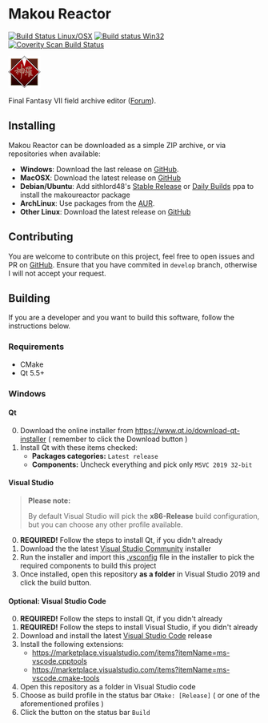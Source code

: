 # Makou Reactor

[![Build Status Linux/OSX](https://travis-ci.org/myst6re/makoureactor.svg?branch=develop)](https://travis-ci.org/myst6re/makoureactor)
[![Build status Win32](https://ci.appveyor.com/api/projects/status/lwiophf2d6cklg95/branch/develop?svg=true)](https://ci.appveyor.com/project/myst6re/makoureactor/branch/develop)
[![Coverity Scan Build Status](https://img.shields.io/coverity/scan/8102.svg)](https://scan.coverity.com/projects/myst6re-makoureactor)

![Makou Reactor](src/qt/images/logo-shinra.png)

Final Fantasy VII field archive editor ([Forum](http://forums.qhimm.com/index.php?topic=9658.0)).

## Installing

Makou Reactor can be downloaded as a simple ZIP archive, or via repositories
when available:

 - **Windows**: Download the last release on [GitHub](https://github.com/myst6re/makoureactor/releases).
 - **MacOSX**: Download the latest release on [GitHub](https://github.com/myst6re/makoureactor/releases)
 - **Debian/Ubuntu**: Add sithlord48's [Stable Release](https://launchpad.net/~sithlord48/+archive/ubuntu/ff7) or [Daily Builds](https://launchpad.net/~sithlord48/+archive/ubuntu/ff7-daily) ppa to install the makoureactor package
 - **ArchLinux**: Use packages from the [AUR](https://aur.archlinux.org/packages/?O=0&SeB=nd&K=makoureactor&outdated=&SB=n&SO=a&PP=50&do_Search=Go).
 - **Other Linux**: Download the latest release on [GitHub](https://github.com/myst6re/makoureactor/releases)


## Contributing

You are welcome to contribute on this project, feel free to open issues and
PR on [GitHub](https://github.com/myst6re/makoureactor).
Ensure that you have commited in `develop` branch, otherwise I will not accept your
request.

## Building

If you are a developer and you want to build this software, follow the
instructions below.

### Requirements

 - CMake
 - Qt 5.5+

### Windows

#### Qt

0) Download the online installer from https://www.qt.io/download-qt-installer ( remember to click the Download button )
1) Install Qt with these items checked:
   - **Packages categories:** `Latest release`
   - **Components:** Uncheck everything and pick only `MSVC 2019 32-bit`

#### Visual Studio

> **Please note:**
>
> By default Visual Studio will pick the **x86-Release** build configuration, but you can choose any other profile available.

0) **REQUIRED!** Follow the steps to install Qt, if you didn't already
0) Download the the latest [Visual Studio Community](https://visualstudio.microsoft.com/vs/community/) installer
1) Run the installer and import this [.vsconfig](.vsconfig) file in the installer to pick the required components to build this project
2) Once installed, open this repository **as a folder** in Visual Studio 2019 and click the build button.

#### Optional: Visual Studio Code

0) **REQUIRED!** Follow the steps to install Qt, if you didn't already
0) **REQUIRED!** Follow the steps to install Visual Studio, if you didn't already
1) Download and install the latest [Visual Studio Code](https://code.visualstudio.com/) release
2) Install the following extensions:
   - https://marketplace.visualstudio.com/items?itemName=ms-vscode.cpptools
   - https://marketplace.visualstudio.com/items?itemName=ms-vscode.cmake-tools
3) Open this repository as a folder in Visual Studio code
4) Choose as build profile in the status bar `CMake: [Release]` ( or one of the aforementioned profiles )
5) Click the button on the status bar `Build`
